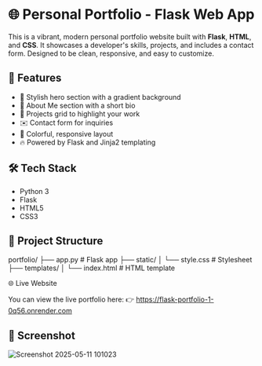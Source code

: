 # 🌐 Personal Portfolio - Flask Web App

This is a vibrant, modern personal portfolio website built with **Flask**, **HTML**, and **CSS**. It showcases a developer's skills, projects, and includes a contact form. Designed to be clean, responsive, and easy to customize.

## 🚀 Features

- 🎨 Stylish hero section with a gradient background
- 🙋 About Me section with a short bio
- 🧩 Projects grid to highlight your work
- ✉️ Contact form for inquiries
- 🌈 Colorful, responsive layout
- 🔥 Powered by Flask and Jinja2 templating

## 🛠 Tech Stack

- Python 3
- Flask
- HTML5
- CSS3

## 📁 Project Structure

portfolio/
├── app.py # Flask app
├── static/
│ └── style.css # Stylesheet
├── templates/
│ └── index.html # HTML template

🌐 Live Website

You can view the live portfolio here:
👉 https://flask-portfolio-1-0q56.onrender.com

## 📸 Screenshot
![Screenshot 2025-05-11 101023](https://github.com/user-attachments/assets/ceac1be4-308c-4f62-abc6-6d2202799262)




